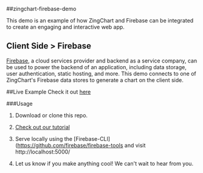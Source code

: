 ##zingchart-firebase-demo

This demo is an example of how ZingChart and Firebase can be integrated to create an engaging and interactive web app.

## Client Side > Firebase
[Firebase](http://www.firebase.com), a cloud services provider and backend as a service company, can be used to power the backend of an application, including data storage, user authentication, static hosting, and more. This demo connects to one of ZingChart's Firebase data stores to generate a chart on the client side.

##Live Example
Check it out [here](https://examples.zingchart.com/tidal-charts/)

###Usage
1. Download or clone this repo.

2. [Check out our tutorial]()

3. Serve locally using the [Firebase-CLI](https://github.com/firebase/firebase-tools and visit http://localhost:5000/

4. Let us know if you make anything cool! We can't wait to hear from you.